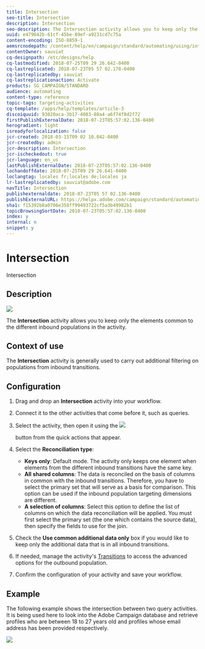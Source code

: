 ```yaml
---
title: Intersection
seo-title: Intersection
description: Intersection
seo-description: The Intersection activity allows you to keep only the elements common to the different inbound populations in the activity.
uuid: e479642b-61cf-45be-89ef-a9231cd7c75a
content-encoding: ISO-8859-1
aemsrcnodepath: /content/help/en/campaign/standard/automating/using/intersection
contentOwner: sauviat
cq-designpath: /etc/designs/help
cq-lastmodified: 2018-07-25T09 29 26.642-0400
cq-lastreplicated: 2018-07-23T05 57 02.178-0400
cq-lastreplicatedby: sauviat
cq-lastreplicationaction: Activate
products: SG_CAMPAIGN/STANDARD
audience: automating
content-type: reference
topic-tags: targeting-activities
cq-template: /apps/help/templates/article-3
discoiquuid: 93020aca-3b17-4083-80a4-a6f74f8d2f72
firstPublishExternalDate: 2018-07-23T05:57:02.136-0400
herogradient: light
isreadyforlocalization: false
jcr-created: 2018-03-15T09 02 10.042-0400
jcr-createdby: admin
jcr-description: Intersection
jcr-ischeckedout: true
jcr-language: en_us
lastPublishExternalDate: 2018-07-23T05:57:02.136-0400
lochandoffdate: 2018-07-25T09 29 26.641-0400
loclangtag: locales fr;locales de;locales ja
lr-lastreplicatedby: sauviat@adobe.com
navTitle: Intersection
publishexternaldate: 2018-07-23T05 57 02.136-0400
publishExternalURL: https://helpx.adobe.com/campaign/standard/automating/using/intersection.html
sha1: f15392b8a0706e358ff99493722cf5a3b49982b1
topicBrowsingSortDate: 2018-07-23T05:57:02.136-0400
index: y
internal: n
snippet: y
---
```


# Intersection

Intersection

## Description

![](assets/intersection.png)

The **Intersection** activity allows you to keep only the elements common to the different inbound populations in the activity.

## Context of use

The **Intersection** activity is generally used to carry out additional filtering on populations from inbound transitions.

## Configuration

1. Drag and drop an **Intersection** activity into your workflow.
1. Connect it to the other activities that come before it, such as queries.
1. Select the activity, then open it using the  ![](assets/edit_darkgrey-24px.png)

   button from the quick actions that appear.
1. Select the **Reconciliation type**:

    * **Keys only**: Default mode. The activity only keeps one element when elements from the different inbound transitions have the same key.
    * **All shared columns**: The data is reconciled on the basis of columns in common with the inbound transitions. Therefore, you have to select the primary set that will serve as a basis for comparison. This option can be used if the inbound population targeting dimensions are different.
    * **A selection of columns**: Select this option to define the list of columns on which the data reconciliation will be applied. You must first select the primary set (the one which contains the source data), then specify the fields to use for the join.

1. Check the **Use common additional data only** box if you would like to keep only the additional data that is in all inbound transitions.
1. If needed, manage the activity's [Transitions](../../automating/using/executing-a-workflow.md#managing-an-activity-s-outbound-transitions) to access the advanced options for the outbound population.
1. Confirm the configuration of your activity and save your workflow.

## Example

The following example shows the intersection between two query activities. It is being used here to look into the Adobe Campaign database and retrieve profiles who are between 18 to 27 years old and profiles whose email address has been provided respectively.

![](assets/wkf_intersection_example.png)

